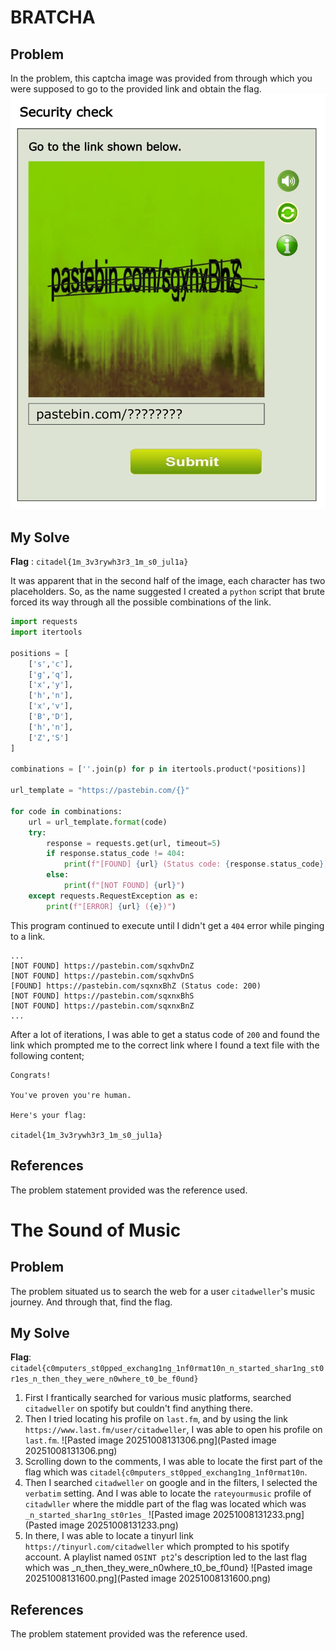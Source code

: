 
# BRATCHA

## Problem
In the problem, this captcha image was provided from through which you were supposed to go to the provided link and obtain the flag.  
![BRATCHA.jpg](BRATCHA.jpg)
## My Solve

**Flag** : `citadel{1m_3v3rywh3r3_1m_s0_jul1a}`

It was apparent that in the second half of the image, each character has two placeholders.
So, as the name suggested I created a `python` script that brute forced its way through all the possible combinations of the link.

```python
import requests
import itertools

positions = [
    ['s','c'],
    ['g','q'],
    ['x','y'],
    ['h','n'],
    ['x','v'],
    ['B','D'],
    ['h','n'],
    ['Z','S']
]

combinations = [''.join(p) for p in itertools.product(*positions)]

url_template = "https://pastebin.com/{}"

for code in combinations:
    url = url_template.format(code)
    try:
        response = requests.get(url, timeout=5)
        if response.status_code != 404:
            print(f"[FOUND] {url} (Status code: {response.status_code})")
        else:
            print(f"[NOT FOUND] {url}")
    except requests.RequestException as e:
        print(f"[ERROR] {url} ({e})")

```

This program continued to execute until I didn't get a `404` error while pinging to a link.

```
...
[NOT FOUND] https://pastebin.com/sqxhvDnZ
[NOT FOUND] https://pastebin.com/sqxhvDnS
[FOUND] https://pastebin.com/sqxnxBhZ (Status code: 200)
[NOT FOUND] https://pastebin.com/sqxnxBhS
[NOT FOUND] https://pastebin.com/sqxnxBnZ
...
```
After a lot of iterations, I was able to get a status code of `200` and found the link which prompted me to the correct link where I found a text file with the following content;
```
Congrats!

You've proven you're human.

Here's your flag:

citadel{1m_3v3rywh3r3_1m_s0_jul1a}
```

## References
The problem statement provided was the reference used.

# The Sound of Music

## Problem
The problem situated us to search the web for a user `citadweller`'s music journey. And through that, find the flag.

## My Solve
**Flag**: `citadel{c0mputers_st0pped_exchang1ng_1nf0rmat10n_n_started_shar1ng_st0r1es_n_then_they_were_n0where_t0_be_f0und}`

1. First I frantically searched for various music platforms, searched `citadweller` on spotify but couldn't find anything there.
2. Then I tried locating his profile on `last.fm`, and by using the link `https://www.last.fm/user/citadweller`, I was able to open his profile on `last.fm`. 
![Pasted image 20251008131306.png](Pasted image 20251008131306.png)
3. Scrolling down to the comments, I was able to locate the first part of the flag which was `citadel{c0mputers_st0pped_exchang1ng_1nf0rmat10n`.
4. Then I searched `citadweller` on google and in the filters, I selected the `verbatim` setting. And I was able to locate the `rateyourmusic` profile of `citadwller` where the middle part of the flag was located which was `_n_started_shar1ng_st0r1es_`
![Pasted image 20251008131233.png](Pasted image 20251008131233.png)
5.  In there, I was able to locate a tinyurl link `https://tinyurl.com/citadweller` which prompted to his spotify account. A playlist named `OSINT pt2`'s description led to the last flag which was _n_then_they_were_n0where_t0_be_f0und}
![Pasted image 20251008131600.png](Pasted image 20251008131600.png)

## References
The problem statement provided was the reference used.
